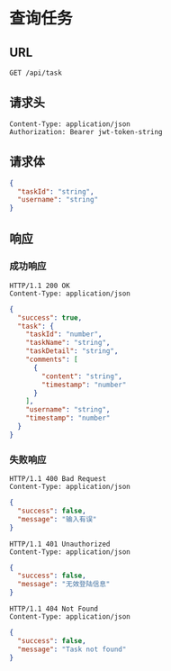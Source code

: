 # 查询任务

## **URL**

`GET /api/task`

## **请求头**

```http
Content-Type: application/json
Authorization: Bearer jwt-token-string
```

## **请求体**

```json
{
  "taskId": "string",
  "username": "string"
}
```

## **响应**

### 成功响应

```http
HTTP/1.1 200 OK
Content-Type: application/json
```

```json
{
  "success": true,
  "task": {
    "taskId": "number",
    "taskName": "string",
    "taskDetail": "string",
    "comments": [
      {
        "content": "string",
        "timestamp": "number"
      }
    ],
    "username": "string",
    "timestamp": "number"
  }
}
```

### 失败响应

```http
HTTP/1.1 400 Bad Request
Content-Type: application/json
```

```json
{
  "success": false,
  "message": "输入有误"
}
```

```http
HTTP/1.1 401 Unauthorized
Content-Type: application/json
```

```json
{
  "success": false,
  "message": "无效登陆信息"
}
```

```http
HTTP/1.1 404 Not Found
Content-Type: application/json
```

```json
{
  "success": false,
  "message": "Task not found"
}
```
